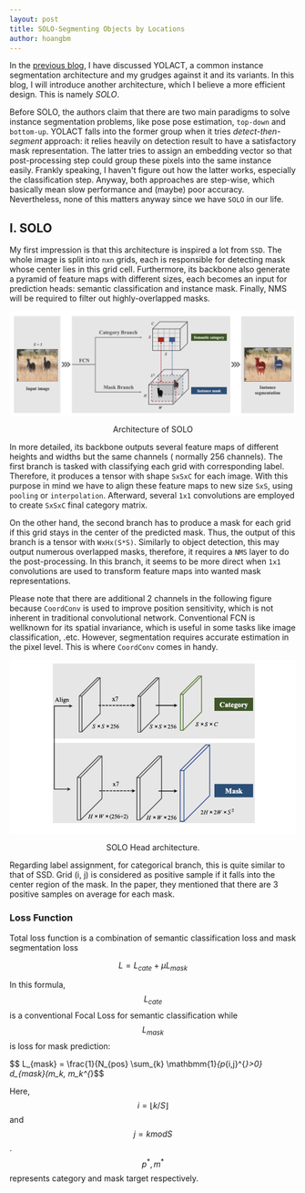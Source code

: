 ```yaml
---
layout: post
title: SOLO-Segmenting Objects by Locations
author: hoangbm
---
```


In the [previous blog](/yolact), I have discussed YOLACT, a common instance segmentation architecture and my grudges against it and its variants. In this blog, I will introduce another architecture, which I believe a more
efficient design. This is namely *SOLO*.

Before SOLO, the authors claim that there are two main paradigms to solve instance segmentation problems, like pose pose estimation, `top-down` and `bottom-up`. YOLACT falls into the former group when it tries *detect-then-segment* approach: it relies heavily on detection result to have a satisfactory mask representation. The latter tries to assign an embedding vector so that post-processing step could group these pixels into the same instance easily. Frankly speaking,
I haven't figure out how the latter works, especially the classification step. Anyway, both approaches are step-wise, which basically mean slow performance and (maybe) poor accuracy. Nevertheless, none of this matters anyway since we have `SOLO` in our life.

## I. SOLO

My first impression is that this architecture is inspired a lot from `SSD`. The whole image is split into `nxn` grids, each is responsible for detecting mask whose center lies in this grid cell. Furthermore, its backbone also generate a pyramid of feature maps with different sizes, each becomes an input for prediction heads: semantic classification and instance mask. Finally, NMS will be required to filter out highly-overlapped masks.

<p align="center">
     <img src="/image/segmentation/solo.png" alt="" align="middle">
     <div align="center">
        Architecture of SOLO
    </div>
</p>

In more detailed, its backbone outputs several feature maps of different heights and widths but the same channels (
normally 256 channels). The first branch is tasked with classifying each grid with corresponding label. Therefore, it
produces a tensor with shape `SxSxC` for each image. With this purpose in mind we have to align these feature maps to new size `SxS`, using `pooling` or `interpolation`. Afterward, several `1x1` convolutions are employed to create `SxSxC`
final category matrix.

On the other hand, the second branch has to produce a mask for each grid if this grid stays in the center of the predicted mask. Thus, the output of this branch is a tensor with `WxHx(S*S)`. Similarly to object detection, this may
output numerous overlapped masks, therefore, it requires a `NMS` layer to do the post-processing. In this branch, it seems to be more direct when `1x1` convolutions are used to transform feature maps into wanted mask representations.

Please note that there are additional 2 channels in the following figure because `CoordConv` is used to improve position sensitivity, which is not inherent in traditional convolutional network. Conventional FCN is wellknown for its spatial invariance, which is useful in some tasks like image classification, .etc. However, segmentation requires accurate estimation in the pixel level. This is where `CoordConv` comes in handy.

<p align="center">
     <img src="/image/segmentation/solo_head.png" alt="" align="middle">
     <div align="center">
        SOLO Head architecture.
    </div>
</p>

Regarding label assignment, for categorical branch, this is quite similar to that of SSD. Grid (i, j) is considered as positive sample if it falls into the center region of the mask. In the paper, they mentioned that there are 3 positive samples on average for each mask.

### Loss Function

Total loss function is a combination of semantic classification loss and mask segmentation loss

$$ L = L_{cate} + \mu L_{mask}$$ 

In this formula, $$L_{cate}$$ is a conventional Focal Loss for semantic classification while $$L_{mask}$$ is loss for mask prediction:

$$ L_{mask} = \frac{1}{N_{pos} \sum_{k} \mathbmm{1}_{p_{i,j}^{*}>0} d_{mask}(m_k, m_k^{*}$$ 

Here, $$i = \lfloor k/S \rfloor$$ and $$ j = k mod S$$. $$p^{*}, m^{*}$$ represents category and mask target respectively.